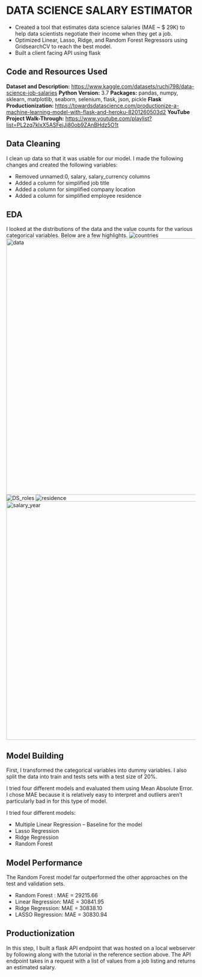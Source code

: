 # DATA SCIENCE SALARY ESTIMATOR 

* Created a tool that estimates data science salaries (MAE ~ $ 29K) to help data scientists negotiate their income when they get a job.
* Optimized Linear, Lasso, Ridge, and Random Forest Regressors using GridsearchCV to reach the best model.
* Built a client facing API using flask

## Code and Resources Used
**Dataset and Description:** https://www.kaggle.com/datasets/ruchi798/data-science-job-salaries
**Python Version:** 3.7
**Packages:** pandas, numpy, sklearn, matplotlib, seaborn, selenium, flask, json, pickle
**Flask Productionization:** https://towardsdatascience.com/productionize-a-machine-learning-model-with-flask-and-heroku-8201260503d2
**YouTube Project Walk-Through:** https://www.youtube.com/playlist?list=PL2zq7klxX5ASFejJj80ob9ZAnBHdz5O1t

## Data Cleaning
I clean up data so that it was usable for our model. I made the following changes and created the following variables:

* Removed unnamed:0, salary, salary_currency columns 
* Added a column for simplified job title
* Added a column for simplified company location
* Added a column for simplified employee residence

## EDA
I looked at the distributions of the data and the value counts for the various categorical variables. Below are a few highlights.
![countries](https://user-images.githubusercontent.com/44282495/208831528-79e98b40-3972-4e97-ac34-5e40bb42bb8d.png)
<img width="680" alt="data" src="https://user-images.githubusercontent.com/44282495/208831668-7d749baf-d2e6-4b9c-971f-5160cfaed0d8.png">
![DS_roles](https://user-images.githubusercontent.com/44282495/208831685-5a818266-5496-4c2a-993d-934d93e7cb98.png)
![residence](https://user-images.githubusercontent.com/44282495/208831702-f11ecce3-04b9-4787-bfad-c958306e6806.png)
<img width="633" alt="salary_year" src="https://user-images.githubusercontent.com/44282495/208831727-6c9ef283-5ec9-47b5-a56a-c98f470b9e79.png">





## Model Building
First, I transformed the categorical variables into dummy variables. I also split the data into train and tests sets with a test size of 20%.

I tried four different models and evaluated them using Mean Absolute Error. I chose MAE because it is relatively easy to interpret and outliers aren’t particularly bad in for this type of model.

I tried four different models:

* Multiple Linear Regression – Baseline for the model
* Lasso Regression
* Ridge Regression
* Random Forest 


## Model Performance
The Random Forest model far outperformed the other approaches on the test and validation sets.

* Random Forest : MAE = 29215.66
* Linear Regression: MAE = 30841.95
* Ridge Regression: MAE = 30838.10
* LASSO Regression: MAE = 30830.94

## Productionization
In this step, I built a flask API endpoint that was hosted on a local webserver by following along with the tutorial in the reference section above. The API endpoint takes in a request with a list of values from a job listing and returns an estimated salary.


